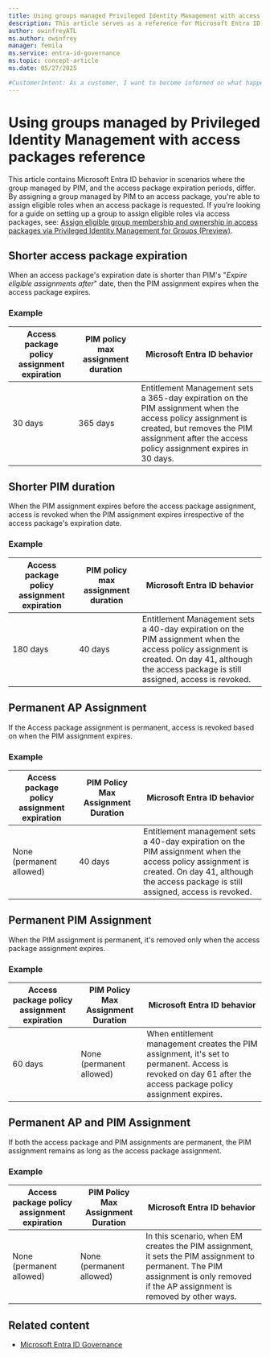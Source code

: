 ```yaml
---
title: Using groups managed Privileged Identity Management with access packages reference
description: This article serves as a reference for Microsoft Entra ID behavior when assignment periods of an access package and PIM policy dont align.
author: owinfreyATL
ms.author: owinfrey
manager: femila
ms.service: entra-id-governance
ms.topic: concept-article
ms.date: 05/27/2025

#CustomerIntent: As a customer, I want to become informed on what happens in the different scenarios when PIM expiration dates differ from the access package expiration date.
---
```


# Using groups managed by Privileged Identity Management with access packages reference

This article contains Microsoft Entra ID behavior in scenarios where the group managed by PIM, and the access package expiration periods, differ. By assigning a group managed by PIM to an access package, you're able to assign eligible roles when an access package is requested. If you’re looking for a guide on setting up a group to assign eligible roles via access packages, see: [Assign eligible group membership and ownership in access packages via Privileged Identity Management for Groups (Preview)](entitlement-management-access-package-eligible.md).


## Shorter access package expiration

When an access package's expiration date is shorter than PIM's "*Expire eligible assignments after*" date, then the PIM assignment expires when the access package expires.

### Example

| Access package policy assignment expiration | PIM policy max assignment duration | Microsoft Entra ID behavior |
|-------------------------------------|-----------------------------------|-----------------------------|
| 30 days                            | 365 days                          | Entitlement Management sets a 365-day expiration on the PIM assignment when the access policy assignment is created, but removes the PIM assignment after the access policy assignment expires in 30 days. |

## Shorter PIM duration

When the PIM assignment expires before the access package assignment, access is revoked when the PIM assignment expires irrespective of the access package's expiration date.

### Example

| Access package policy assignment expiration | PIM policy max assignment duration | Microsoft Entra ID behavior |
|--------------------------------------------|-----------------------------------|-----------------------------|
| 180 days                                   | 40 days                           | Entitlement Management sets a 40-day expiration on the PIM assignment when the access policy assignment is created. On day 41, although the access package is still assigned, access is revoked. |

## Permanent AP Assignment

If the Access package assignment is permanent, access is revoked based on when the PIM assignment expires.

### Example

| Access package policy assignment expiration | PIM Policy Max Assignment Duration | Microsoft Entra ID behavior |
|------------------------------------|------------------------------------|-----------------------------|
| None (permanent allowed)           | 40 days                            | Entitlement management sets a 40-day expiration on the PIM assignment when the access policy assignment is created. On day 41, although the access package is still assigned, access is revoked. |

## Permanent PIM Assignment

When the PIM assignment is permanent, it's removed only when the access package assignment expires.

### Example

| Access package policy assignment expiration | PIM Policy Max Assignment Duration | Microsoft Entra ID behavior |
|------------------------------------|------------------------------------|-----------------------------|
| 60 days                            | None (permanent allowed)           | When entitlement management creates the PIM assignment, it's set to permanent. Access is revoked on day 61 after the access package policy assignment expires. |

## Permanent AP and PIM Assignment

If both the access package and PIM assignments are permanent, the PIM assignment remains as long as the access package assignment.

### Example

| Access package policy assignment expiration | PIM Policy Max Assignment Duration | Microsoft Entra ID behavior |
|------------------------------------|------------------------------------|-----------------------------|
| None (permanent allowed)           | None (permanent allowed)           | In this scenario, when EM creates the PIM assignment, it sets the PIM assignment to permanent. The PIM assignment is only removed if the AP assignment is removed by other ways. |

## Related content

- [Microsoft Entra ID Governance](identity-governance-overview.md)
